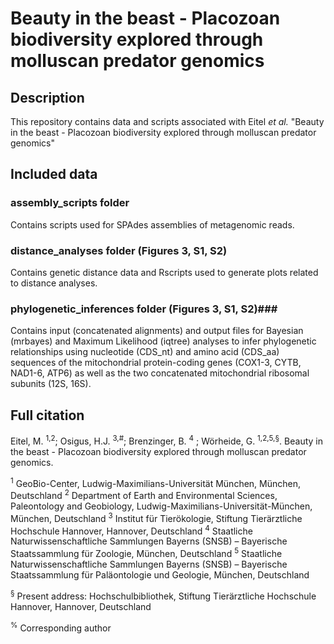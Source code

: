 # Beauty in the beast - Placozoan biodiversity explored through molluscan predator genomics

## Description ##
This repository contains data and scripts associated with Eitel _et al._ "Beauty in the beast - Placozoan biodiversity explored through molluscan predator genomics"




## Included data ##


### assembly_scripts folder ### 

Contains scripts used for SPAdes assemblies of metagenomic reads.

### distance_analyses folder (Figures 3, S1, S2) ### 

Contains genetic distance data and Rscripts used to generate plots related to distance analyses.


### phylogenetic_inferences folder (Figures 3, S1, S2)### 

Contains input (concatenated alignments) and output files for Bayesian (mrbayes) and Maximum Likelihood (iqtree) analyses to infer phylogenetic relationships using nucleotide (CDS_nt) and amino acid (CDS_aa) sequences of the mitochondrial protein-coding genes (COX1-3, CYTB, NAD1-6, ATP6) as well as the two concatenated mitochondrial ribosomal subunits (12S, 16S).



## Full citation ##

Eitel, M. <sup>1,2</sup>; Osigus, H.J. <sup>3,#</sup>; Brenzinger, B. <sup>4</sup> ; Wörheide, G. <sup>1,2,5,§</sup>. Beauty in the beast - Placozoan biodiversity explored through molluscan predator genomics.

<sup>1</sup> GeoBio-Center, Ludwig-Maximilians-Universität München, München, Deutschland
<sup>2</sup> Department of Earth and Environmental Sciences, Paleontology and Geobiology, Ludwig-Maximilians-Universität-München, München, Deutschland
<sup>3</sup> Institut für Tierökologie, Stiftung Tierärztliche Hochschule Hannover, Hannover, Deutschland
<sup>4</sup> Staatliche Naturwissenschaftliche Sammlungen Bayerns (SNSB) – Bayerische Staatssammlung für Zoologie, München, Deutschland
<sup>5</sup> Staatliche Naturwissenschaftliche Sammlungen Bayerns (SNSB) – Bayerische Staatssammlung für
Paläontologie und Geologie, München, Deutschland

<sup>§</sup> Present address: Hochschulbibliothek, Stiftung Tierärztliche Hochschule Hannover, Hannover, Deutschland

<sup>%</sup> Corresponding author